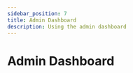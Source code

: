 ```yaml
---
sidebar_position: 7
title: Admin Dashboard
description: Using the admin dashboard
---
```


# Admin Dashboard
